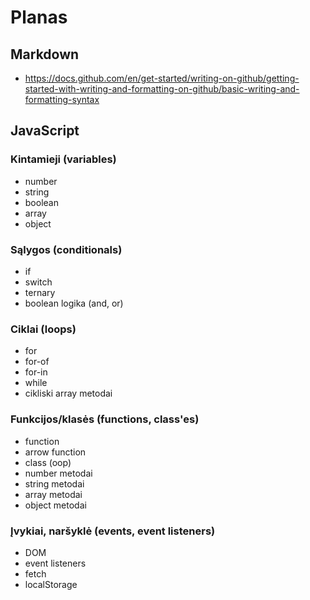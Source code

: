 # Planas

## Markdown

- https://docs.github.com/en/get-started/writing-on-github/getting-started-with-writing-and-formatting-on-github/basic-writing-and-formatting-syntax

## JavaScript

### Kintamieji (variables)

- number
- string
- boolean
- array
- object

### Sąlygos (conditionals)

- if
- switch
- ternary
- boolean logika (and, or)

### Ciklai (loops)

- for
- for-of
- for-in
- while
- cikliski array metodai

### Funkcijos/klasės (functions, class'es)

- function
- arrow function
- class (oop)
- number metodai
- string metodai
- array metodai
- object metodai

### Įvykiai, naršyklė (events, event listeners)

- DOM
- event listeners
- fetch
- localStorage
